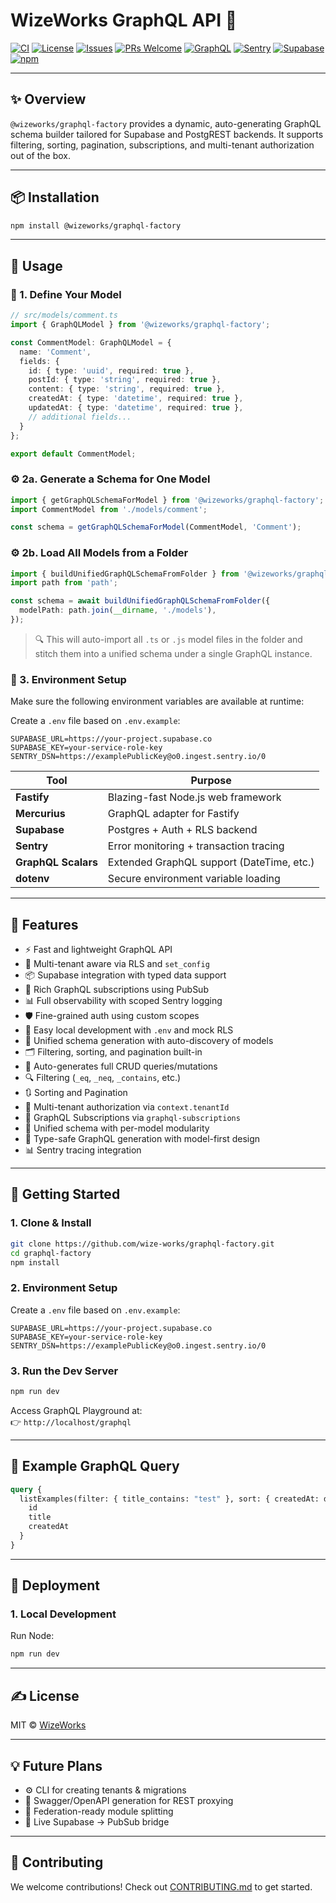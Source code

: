# WizeWorks GraphQL API 🚀

[![CI](https://img.shields.io/github/actions/workflow/status/wize-works/graphql-factory/publish.yml?label=CI&style=flat-square)](https://github.com/wize-works/graphql-factory/actions/workflows/publish.yml)
[![License](https://img.shields.io/github/license/wize-works/graphql-factory?style=flat-square)](LICENSE)
[![Issues](https://img.shields.io/github/issues/wize-works/graphql-factory?style=flat-square)](https://github.com/wize-works/graphql-factory/issues)
[![PRs Welcome](https://img.shields.io/badge/PRs-welcome-brightgreen.svg?style=flat-square)](https://github.com/wize-works/graphql-factory/pulls)
[![GraphQL](https://img.shields.io/badge/graphql-powered-E10098.svg?style=flat-square&logo=graphql&logoColor=white)](https://graphql.org)
[![Sentry](https://img.shields.io/badge/logged%20with-sentry-orange?style=flat-square&logo=sentry)](https://sentry.io)
[![Supabase](https://img.shields.io/badge/database-supabase-3ECF8E?style=flat-square&logo=supabase&logoColor=white)](https://supabase.com)
[![npm](https://img.shields.io/npm/v/@wizeworks/graphql-factory?label=npm)](https://www.npmjs.com/package/@wizeworks/graphql-factory)

---

## ✨ Overview

`@wizeworks/graphql-factory` provides a dynamic, auto-generating GraphQL schema builder tailored for Supabase and PostgREST backends. It supports filtering, sorting, pagination, subscriptions, and multi-tenant authorization out of the box.

---

## 📦 Installation

```bash
npm install @wizeworks/graphql-factory
```

---

## 🔧 Usage

### 📁 1. Define Your Model
```ts
// src/models/comment.ts
import { GraphQLModel } from '@wizeworks/graphql-factory';

const CommentModel: GraphQLModel = {
  name: 'Comment',
  fields: {
    id: { type: 'uuid', required: true },
    postId: { type: 'string', required: true },
    content: { type: 'string', required: true },
    createdAt: { type: 'datetime', required: true },
    updatedAt: { type: 'datetime', required: true },
    // additional fields...
  }
};

export default CommentModel;
```

### ⚙️ 2a. Generate a Schema for One Model
```ts
import { getGraphQLSchemaForModel } from '@wizeworks/graphql-factory';
import CommentModel from './models/comment';

const schema = getGraphQLSchemaForModel(CommentModel, 'Comment');
```

### ⚙️ 2b. Load All Models from a Folder
```ts
import { buildUnifiedGraphQLSchemaFromFolder } from '@wizeworks/graphql-factory';
import path from 'path';

const schema = await buildUnifiedGraphQLSchemaFromFolder({
  modelPath: path.join(__dirname, './models'),
});
```
> 🔍 This will auto-import all `.ts` or `.js` model files in the folder and stitch them into a unified schema under a single GraphQL instance.


### 🚀 3. Environment Setup
Make sure the following environment variables are available at runtime:

Create a `.env` file based on `.env.example`:
```env
SUPABASE_URL=https://your-project.supabase.co
SUPABASE_KEY=your-service-role-key
SENTRY_DSN=https://examplePublicKey@o0.ingest.sentry.io/0
```

| Tool             | Purpose                                   |
|------------------|-------------------------------------------|
| **Fastify**      | Blazing-fast Node.js web framework        |
| **Mercurius**    | GraphQL adapter for Fastify               |
| **Supabase**     | Postgres + Auth + RLS backend             |
| **Sentry**       | Error monitoring + transaction tracing    |
| **GraphQL Scalars** | Extended GraphQL support (DateTime, etc.) |
| **dotenv**       | Secure environment variable loading       |

---

## 🚀 Features

- ⚡ Fast and lightweight GraphQL API
- 🔐 Multi-tenant aware via RLS and `set_config`
- 📦 Supabase integration with typed data support
- 🧠 Rich GraphQL subscriptions using PubSub
- 📊 Full observability with scoped Sentry logging
- 🛡️ Fine-grained auth using custom scopes
- 🧪 Easy local development with `.env` and mock RLS
- 🧩 Unified schema generation with auto-discovery of models
- 🗂️ Filtering, sorting, and pagination built-in
- 🔁 Auto-generates full CRUD queries/mutations
- 🔍 Filtering (`_eq`, `_neq`, `_contains`, etc.)
- 🔃 Sorting and Pagination
- 🔐 Multi-tenant authorization via `context.tenantId`
- 📡 GraphQL Subscriptions via `graphql-subscriptions`
- 🧹 Unified schema with per-model modularity
- 🧪 Type-safe GraphQL generation with model-first design
- 📊 Sentry tracing integration

---

## 🏁 Getting Started

### 1. Clone & Install

```bash
git clone https://github.com/wize-works/graphql-factory.git
cd graphql-factory
npm install
```

### 2. Environment Setup

Create a `.env` file based on `.env.example`:

```env
SUPABASE_URL=https://your-project.supabase.co
SUPABASE_KEY=your-service-role-key
SENTRY_DSN=https://examplePublicKey@o0.ingest.sentry.io/0
```

### 3. Run the Dev Server

```bash
npm run dev
```

Access GraphQL Playground at:  
👉 `http://localhost/graphql`

---

## 📡 Example GraphQL Query

```graphql
query {
  listExamples(filter: { title_contains: "test" }, sort: { createdAt: desc }, paging: { limit: 10 }) {
    id
    title
    createdAt
  }
}
```

---

## 🚀 Deployment

### 1. Local Development

Run Node:

```bash
npm run dev
```

---

## ✍️ License

MIT © [WizeWorks](https://github.com/wize-works)

---

## 💡 Future Plans

- ⚙️ CLI for creating tenants & migrations
- 📘 Swagger/OpenAPI generation for REST proxying
- 🧩 Federation-ready module splitting
- 🔁 Live Supabase → PubSub bridge

---

## 🙏 Contributing

We welcome contributions! Check out [CONTRIBUTING.md](./CONTRIBUTING.md) to get started.
